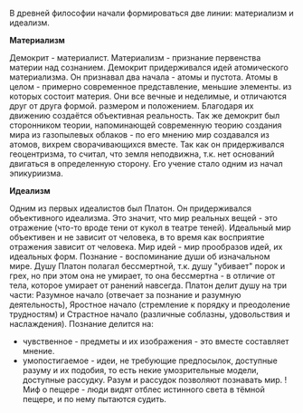 В древней философии начали формироваться две линии: материализм и идеализм.

**Материализм**

Демокрит - материалист. Материализм - признание первенства материи над сознанием. Демокрит придерживался идей атомического материализма. Он признавал два начала - атомы и пустота. Атомы в целом - примерно современное представление, меньшие элементы. из которых состоит материя. Они все вечные и неделимые, и отличаются друг от друга формой. размером и положением. Благодаря их движению создаётся объективная реальность. Так же демокрит был сторонником теории, напоминающей современную теорию создания мира из газопылевых облаков - по его мнению мир создавался из атомов, вихрем сворачивающихся вместе. Так как он придерживался геоцентризма, то считал, что земля неподвижна, т.к. нет  оснований двигаться в определенную сторону. Его учение стало одним из начал эпикуриизма.

**Идеализм**

Одним из первых идеалистов был Платон. Он придерживался объективного идеализма. Это значит, что мир реальных вещей - это отражение (что-то вроде тени от кукол в театре теней). Идеальный мир объективен и не зависит от человека, в то время как восприятие отражения зависит от человека. Мир идей - мир прообразов идей, их идеальных форм. Познание - воспоминание души об изначальном мире. Душу Платон полагал бессмертной, т.к. душу "убивает" порок и грех, но при этом она не умирает, то она бессмертна - в отличие от тела, которое умирает от ранений навсегда. Платон делит душу на три части: Разумное начало (отвечает за познание и разумную деятельность), Яростное начало (стремление к порядку и преодоление трудностям) и Страстное начало (различные соблазны, удовольствия и наслаждения).
Познание делится на:
- чувственное - предметы и их изображения - это вместе составляет мнение.
- умопостигаемое - идеи, не требующие предпосылок, доступные разуму и их подобия, то есть некие умозрительные модели, доступные рассудку. Разум и рассудок позволяют познавать мир.
!Миф о пещере - люди видят отблес истинного света в тёмной пещере, и по нему пытаются судить.